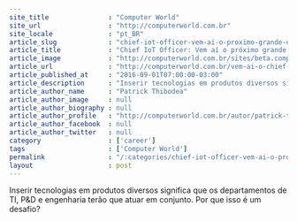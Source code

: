 ```yaml
---
site_title               : "Computer World"
site_url                 : "http://computerworld.com.br"
site_locale              : "pt_BR"
article_slug             : "chief-iot-officer-vem-ai-o-proximo-grande-emprego-de-ti"
article_title            : "Chief IoT Officer: Vem aí o próximo grande emprego de TI!"
article_image            : "http://computerworld.com.br/sites/beta.computerworld.com.br/files/news_articles/iot_internet_das_coisas.jpg"
article_url              : "http://computerworld.com.br/vem-ai-o-chief-iot-officer-proximo-grande-emprego-de-ti"
article_published_at     : "2016-09-01T07:00:00-03:00"
article_description      : "Inserir tecnologias em produtos diversos significa que os departamentos de TI, P&D e engenharia terão que atuar em conjunto. Por que isso é um desafio?"
article_author_name      : "Patrick Thibodea"
article_author_image     : null
article_author_biography : null
article_author_profile   : "http://computerworld.com.br/autor/patrick-thibodeau"
article_author_facebook  : null
article_author_twitter   : null
category                 : ['career']
tags                     : ['Computer World']
permalink                : "/:categories/chief-iot-officer-vem-ai-o-proximo-grande-emprego-de-ti/"
layout                   : post
---
```


Inserir tecnologias em produtos diversos significa que os departamentos de TI, P&D e engenharia terão que atuar em conjunto. Por que isso é um desafio?
